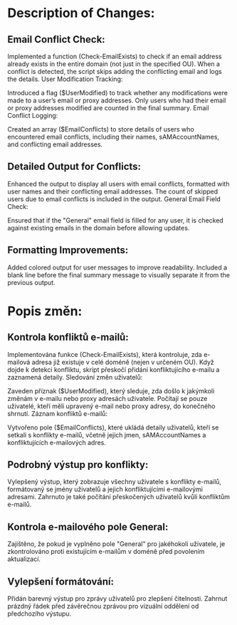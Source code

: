 Description of Changes:
=======================

Email Conflict Check:
---------------------
Implemented a function (Check-EmailExists) to check if an email address already exists in the entire domain (not just in the specified OU).
When a conflict is detected, the script skips adding the conflicting email and logs the details.
User Modification Tracking:

Introduced a flag ($UserModified) to track whether any modifications were made to a user’s email or proxy addresses.
Only users who had their email or proxy addresses modified are counted in the final summary.
Email Conflict Logging:

Created an array ($EmailConflicts) to store details of users who encountered email conflicts, including their names, sAMAccountNames, and conflicting email addresses.


Detailed Output for Conflicts:
------------------------------
Enhanced the output to display all users with email conflicts, formatted with user names and their conflicting email addresses.
The count of skipped users due to email conflicts is included in the output.
General Email Field Check:

Ensured that if the "General" email field is filled for any user, it is checked against existing emails in the domain before allowing updates.

Formatting Improvements:
------------------------
Added colored output for user messages to improve readability.
Included a blank line before the final summary message to visually separate it from the previous output.


Popis změn:
===========

Kontrola konfliktů e-mailů:
---------------------------
Implementována funkce (Check-EmailExists), která kontroluje, zda e-mailová adresa již existuje v celé doméně (nejen v určeném OU).
Když dojde k detekci konfliktu, skript přeskočí přidání konfliktujícího e-mailu a zaznamená detaily.
Sledování změn uživatelů:

Zaveden příznak ($UserModified), který sleduje, zda došlo k jakýmkoli změnám v e-mailu nebo proxy adresách uživatele.
Počítají se pouze uživatelé, kteří měli upravený e-mail nebo proxy adresy, do konečného shrnutí.
Záznam konfliktů e-mailů:

Vytvořeno pole ($EmailConflicts), které ukládá detaily uživatelů, kteří se setkali s konflikty e-mailů, včetně jejich jmen, sAMAccountNames a konfliktujících e-mailových adres.

Podrobný výstup pro konflikty:
------------------------------
Vylepšený výstup, který zobrazuje všechny uživatele s konflikty e-mailů, formátovaný se jmény uživatelů a jejich konfliktujícími e-mailovými adresami.
Zahrnuto je také počítání přeskočených uživatelů kvůli konfliktům e-mailů.

Kontrola e-mailového pole General:
----------------------------------
Zajištěno, že pokud je vyplněno pole "General" pro jakéhokoli uživatele, je zkontrolováno proti existujícím e-mailům v doméně před povolením aktualizací.

Vylepšení formátování:
----------------------
Přidán barevný výstup pro zprávy uživatelů pro zlepšení čitelnosti.
Zahrnut prázdný řádek před závěrečnou zprávou pro vizuální oddělení od předchozího výstupu.

